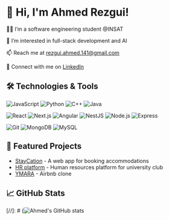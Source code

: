 # 👋 Hi, I'm Ahmed Rezgui!

👨‍💻 I’m a software engineering student @INSAT

🚀 I’m interested in full-stack development and AI

📫 Reach me at [rezgui.ahmed.141@gmail.com](mailto:rezgui.ahmed.141@gmail.com)

🔗 Connect with me on [LinkedIn](https://www.linkedin.com/in/ahmed-rezgui-a4983a276/)

## 🛠️ Technologies & Tools
![JavaScript](https://img.shields.io/badge/JavaScript-F7DF1E?style=for-the-badge&logo=javascript&logoColor=black)
![Python](https://img.shields.io/badge/Python-3776AB?style=for-the-badge&logo=python&logoColor=white) ![C++](https://img.shields.io/badge/C++-00599C?style=for-the-badge&logo=cplusplus&logoColor=white) ![Java](https://img.shields.io/badge/Java-007396?style=for-the-badge&logo=java&logoColor=white)

![React](https://img.shields.io/badge/React-61DAFB?style=for-the-badge&logo=react&logoColor=black)
![Next.js](https://img.shields.io/badge/Next.js-000000?style=for-the-badge&logo=nextdotjs&logoColor=white)
![Angular](https://img.shields.io/badge/Angular-DD0031?style=for-the-badge&logo=angular&logoColor=white)
![NestJS](https://img.shields.io/badge/NestJS-E0234E?style=for-the-badge&logo=nestjs&logoColor=white)
![Node.js](https://img.shields.io/badge/Node.js-339933?style=for-the-badge&logo=nodedotjs&logoColor=white)
![Express](https://img.shields.io/badge/Express.js-000000?style=for-the-badge&logo=express&logoColor=white)

![Git](https://img.shields.io/badge/Git-F05032?style=for-the-badge&logo=git&logoColor=white) ![MongoDB](https://img.shields.io/badge/MongoDB-47A248?style=for-the-badge&logo=mongodb&logoColor=white) 
![MySQL](https://img.shields.io/badge/MySQL-4479A1?style=for-the-badge&logo=mysql&logoColor=white) 

## 🌟 Featured Projects
- [StayCation](https://github.com/ramirachdi/BookingFrontend) - A web app for booking accommodations
- [HR platform](https://github.com/ahmedrezgui/Projet.NetFrontEnd) - Human resources platform for university club 
- [YMARA](https://github.com/yasmine412/ProjetWeb) - Airbnb clone 

## 📈 GitHub Stats
[//]: # (![Ahmed's GitHub stats](https://github-readme-stats.vercel.app/api?username=ahmedrezgui&show_icons=true&theme=radical)
<!-- This is a comment -->

